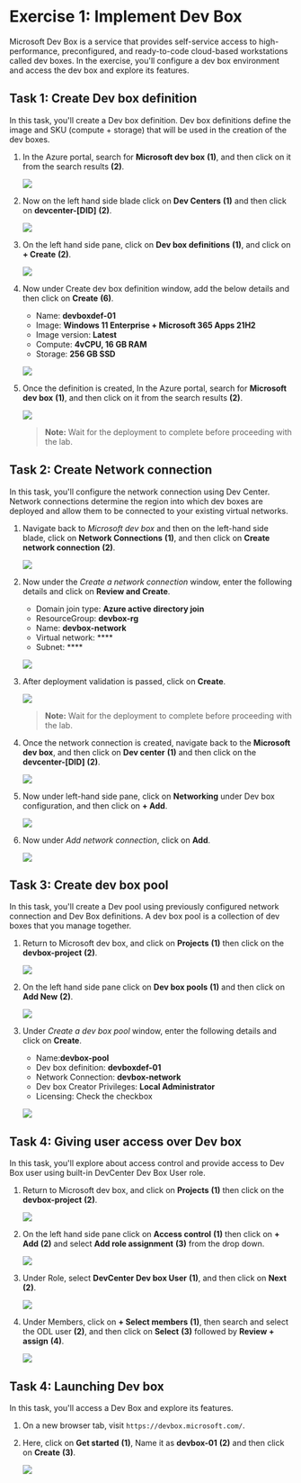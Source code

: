 # Exercise 1: Implement Dev Box

Microsoft Dev Box is a service that provides self-service access to high-performance, preconfigured, and ready-to-code cloud-based workstations called dev boxes.
In the exercise, you'll configure a dev box environment and access the dev box and explore its features.

## Task 1: Create Dev box definition

In this task, you'll create a Dev box definition. Dev box definitions define the image and SKU (compute + storage) that will be used in the creation of the dev boxes.

1. In the Azure portal, search for **Microsoft dev box** **(1)**, and then click on it from the search results **(2)**.

   ![](media/e101.png)
  
1. Now on the left hand side blade click on **Dev Centers** **(1)** and then click on **devcenter-[DID]** **(2)**.

   ![](media/e109.png)
  
1. On the left hand side pane, click on **Dev box definitions** **(1)**, and click on **+ Create** **(2)**.

   ![](media/e110.png)
  
1. Now under Create dev box definition window, add the below details and then click on **Create** **(6)**.

   - Name: **devboxdef-01**
   - Image: **Windows 11 Enterprise + Microsoft 365 Apps 21H2**
   - Image version: **Latest**
   - Compute: **4vCPU, 16 GB RAM**
   - Storage: **256 GB SSD**

   ![](media/e112.png)
  
1. Once the definition is created, In the Azure portal, search for **Microsoft dev box** **(1)**, and then click on it from the search results **(2)**.

   ![](media/e101.png)
  
   >**Note:** Wait for the deployment to complete before proceeding with the lab.
  
## Task 2: Create Network connection

In this task, you'll configure the network connection using Dev Center. Network connections determine the region into which dev boxes are deployed and allow them to be connected to your existing virtual networks.

1. Navigate back to *Microsoft dev box* and then on the left-hand side blade, click on **Network Connections** **(1)**, and then click on **Create network connection** **(2)**.

   ![](media/e113.png)
  
1. Now under the *Create a network connection* window, enter the following details and click on **Review and Create**.

   - Domain join type: **Azure active directory join**
   - ResourceGroup: **devbox-rg**
   - Name: **devbox-network**
   - Virtual network: ****
   - Subnet: ****

   ![](media/e116.png)

1. After deployment validation is passed, click on **Create**.

   ![](media/e115.png)
  
   >**Note:** Wait for the deployment to complete before proceeding with the lab.

1. Once the network connection is created, navigate back to the **Microsoft dev box**, and then click on **Dev center** **(1)** and then click on the **devcenter-[DID]** **(2)**.

   ![](media/e109.png)

1. Now under left-hand side pane, click on **Networking** under Dev box configuration, and then click on **+ Add**.

   ![](media/e117.png)
  
1. Now under *Add network connection*, click on **Add**.

   ![](media/e118.png)
    
## Task 3: Create dev box pool

In this task, you'll create a Dev pool using previously configured network connection and Dev Box definitions. A dev box pool is a collection of dev boxes that you manage together. 

1. Return to Microsoft dev box, and click on **Projects** **(1)** then click on the **devbox-project** **(2)**.

   ![](media/ex101.png)

1. On the left hand side pane click on **Dev box pools** **(1)** and then click on **Add New** **(2)**.

   ![](media/ex102.png)
  
1. Under *Create a dev box pool* window, enter the following details and click on **Create**.

   - Name:**devbox-pool**
   - Dev box definition: **devboxdef-01**
   - Network Connection: **devbox-network**
   - Dev box Creator Privileges: **Local Administrator**
   - Licensing: Check the checkbox
  
   ![](media/e119.png)
  
## Task 4: Giving user access over Dev box

In this task, you'll explore about access control and provide access to Dev Box user using built-in DevCenter Dev Box User role.

1. Return to Microsoft dev box, and click on **Projects** **(1)** then click on the **devbox-project** **(2)**.

   ![](media/ex101.png)

1. On the left hand side pane click on **Access control** **(1)** then click on **+ Add** **(2)** and select **Add role assignment** **(3)** from the drop down.

   ![](media/e120.png)

1. Under Role, select **DevCenter Dev box User** **(1)**, and then click on **Next** **(2)**.

   ![](media/e122.png)
  
1. Under Members, click on **+ Select members** **(1)**, then search and select the ODL user **(2)**, and then click on **Select** **(3)** followed by **Review + assign** **(4)**.

   ![](media/e123.png)
  
## Task 4: Launching Dev box

In this task, you'll access a Dev Box and explore its features.

1. On a new browser tab, visit ```https://devbox.microsoft.com/```.

1. Here, click on **Get started** **(1)**, Name it as **devbox-01** **(2)** and then click on **Create** **(3)**.

   ![](media/e124.png)


